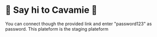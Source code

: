 # :wave: Say hi to Cavamie :wave:
You can connect though the provided link and enter "password123" as password. This plateform is the staging plateform
